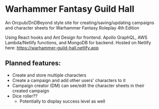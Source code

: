 # Warhammer Fantasy Guild Hall

An Orcpub/DnDBeyond style site for creating/saving/updating campaigns and character sheets for Warhammer Fantasy Roleplay 4th Edition

Using React hooks and Ant Design for frontend.
Apollo GraphQL, AWS Lambda/Netlify functions, and MongoDB for backend.
Hosted on Netlify here: https://warhammer-guild-hall.netlify.app

## Planned features:
- Create and store multiple characters
- Create a campaign and add other users' characters to it
- Campaign creator (DM) can see/edit the character sheets in their created campaign
- Dice roller??
  - Potentially to display success level as well